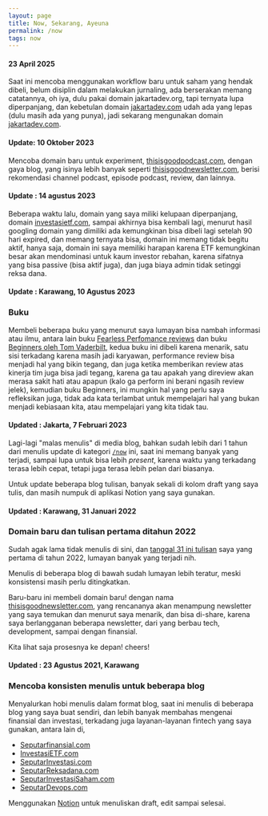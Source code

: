 ```yaml
---
layout: page
title: Now, Sekarang, Ayeuna
permalink: /now
tags: now
---
```


#### 23 April 2025
Saat ini mencoba menggunakan workflow baru untuk saham yang hendak dibeli, belum disiplin dalam melakukan jurnaling, ada berserakan memang catatannya, oh iya, dulu pakai domain jakartadev.org, tapi ternyata lupa diperpanjang, dan kebetulan domain [jakartadev.com](https://jakartadev.com) udah ada yang lepas (dulu masih ada yang punya), jadi sekarang mengunakan domain [jakartadev.com](https://jakartadev.com).

#### Update: 10 Oktober 2023
Mencoba domain baru untuk experiment, [thisisgoodpodcast.com](https://thisisgoodpodcast.com/), dengan gaya blog, yang isinya lebih banyak seperti [thisisgoodnewsletter.com](https://thisisgoodnewsletter.com/), berisi rekomendasi channel podcast, episode podcast, review, dan lainnya.


#### Update : 14 agustus 2023
Beberapa waktu lalu, domain yang saya miliki kelupaan diperpanjang, domain [investasietf.com](https://investasietf.com), sampai akhirnya bisa kembali lagi, menurut hasil googling domain yang dimiliki ada kemungkinan bisa dibeli lagi setelah 90 hari expired, dan memang ternyata bisa, domain ini memang tidak begitu aktif, hanya saja, domain ini saya memiliki harapan karena ETF kemungkinan besar akan mendominasi untuk kaum investor rebahan, karena sifatnya yang bisa passive (bisa aktif juga), dan juga biaya admin tidak setinggi reksa dana.

#### Update : Karawang, 10 Agustus 2023
### Buku
Membeli beberapa buku yang menurut saya lumayan bisa nambah informasi atau ilmu, antara lain buku [Fearless Perfomance reviews](https://www.oreilly.com/library/view/fearless-performance-reviews/9780071804721/) dan buku [Beginners oleh Tom Vaderbilt](https://tomvanderbilt.com/books/beginners-the-joy-and-transformative-power-of-lifelong-learning/), kedua buku ini dibeli karena menarik, satu sisi terkadang karena masih jadi karyawan, performance review bisa menjadi hal yang bikin tegang, dan juga ketika memberikan review atas kinerja tim juga bisa jadi tegang, karena ga tau apakah yang direview akan merasa sakit hati atau apapun (kalo ga perform ini berani ngasih review jelek), kemudian buku Beginners, ini mungkin hal yang perlu saya refleksikan juga, tidak ada kata terlambat untuk mempelajari hal yang bukan menjadi kebiasaan kita, atau mempelajari yang kita tidak tau.

#### Updated : Jakarta, 7 Februari 2023
Lagi-lagi "malas menulis" di media blog, bahkan sudah lebih dari 1 tahun dari menulis update di kategori [`/now`](/now) ini, saat ini memang banyak yang terjadi, sampai lupa untuk bisa lebih *present*, karena waktu yang terkadang terasa lebih cepat, tetapi juga terasa lebih pelan dari biasanya.

Untuk update beberapa blog tulisan, banyak sekali di kolom draft yang saya tulis, dan masih numpuk di aplikasi Notion yang saya gunakan.

#### Updated : Karawang, 31 Januari 2022

### Domain baru dan tulisan pertama ditahun 2022

Sudah agak lama tidak menulis di sini, dan [tanggal 31 ini tulisan](/2022/01/netlify-plugins-how-to) saya yang pertama di tahun 2022, lumayan banyak yang terjadi nih.

Menulis di beberapa blog di bawah sudah lumayan lebih teratur, meski konsistensi masih perlu ditingkatkan.

Baru-baru ini membeli domain baru! dengan nama [thisisgoodnewsletter.com](https://thisisgoodnewsletter.com), yang rencananya akan menampung newsletter yang saya temukan dan menurut saya menarik, dan bisa di-share, karena saya berlangganan beberapa newsletter, dari yang berbau tech, development, sampai dengan finansial.

Kita lihat saja prosesnya ke depan! cheers!


#### Updated : 23 Agustus 2021, Karawang

### Mencoba konsisten menulis untuk beberapa blog
Menyalurkan hobi menulis dalam format blog, saat ini menulis di beberapa blog yang saya buat sendiri, dan lebih banyak membahas mengenai finansial dan investasi, terkadang juga layanan-layanan fintech yang saya gunakan, antara lain di, 

- [Seputarfinansial.com](https://seputarfinansial.com)
- [InvestasiETF.com](https://investasietf.com)
- [SeputarInvestasi.com](https://seputarinvestasi.com)
- [SeputarReksadana.com](https://seputarreksadana.com)
- [SeputarInvestasiSaham.com](https://seputarinvestasisaham.com)
- [SeputarDevops.com](https://seputardevops.com)

Menggunakan [Notion](https://www.notion.so/) untuk menuliskan draft, edit sampai selesai.